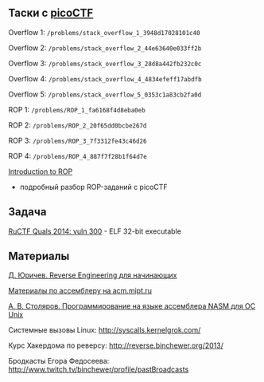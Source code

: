 Таски с [picoCTF](https://picoctf.com/)
---------------------------------------

Overflow 1: `/problems/stack_overflow_1_3948d17028101c40`

Overflow 2: `/problems/stack_overflow_2_44e63640e033ff2b`

Overflow 3: `/problems/stack_overflow_3_28d8a442fb232c0c`

Overflow 4: `/problems/stack_overflow_4_4834efeff17abdfb`

Overflow 5: `/problems/stack_overflow_5_0353c1a83cb2fa0d`

ROP 1: `/problems/ROP_1_fa6168f4d8eba0eb`

ROP 2: `/problems/ROP_2_20f65dd0bcbe267d`

ROP 3: `/problems/ROP_3_7f3312fe43c46d26`

ROP 4: `/problems/ROP_4_887f7f28b1f64d7e`

[Introduction to ROP](http://codearcana.com/posts/2013/05/28/introduction-to-return-oriented-programming-rop.html)
- подробный разбор ROP-заданий с picoCTF


Задача
------

[RuCTF Quals 2014: vuln 300](posts) - ELF 32-bit executable


Материалы
---------

[Д. Юричев. Reverse Engineering для начинающих](http://yurichev.com/writings/RE_for_beginners-ru.pdf)

[Материалы по ассемблеру на acm.mipt.ru](http://acm.mipt.ru/twiki/bin/view/Asm/WebHome)

[А. В. Столяров. Программирование на языке ассемблера NASM для ОС Unix](http://www.stolyarov.info/books/pdf/nasm_unix.pdf)

Системные вызовы Linux:
http://syscalls.kernelgrok.com/

Курс Хакердома по реверсу:
http://reverse.binchewer.org/2013/

Бродкасты Егора Федосеева:
http://www.twitch.tv/binchewer/profile/pastBroadcasts
